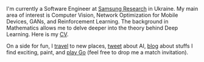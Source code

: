 
I'm currently a Software Engineer at [Samsung Research][srk] in Ukraine.
My main area of interest is Computer Vision, Network Optimization for Mobile Devices, GANs, and Reinforcement Learning.
The background in Mathematics allows me to delve deeper into the theory behind Deep Learning. Here is my [CV][cv].

On a side for fun, I [travel][travelog] to new places, [tweet][twitter] about AI, [blog][blog] about stuffs I find exciting, paint, and [play Go][ogs] (feel free to drop me a match invitation).

[srk]: https://research.samsung.com/srk
[twitter]: https://twitter.com/chankhavu
[cv]: #
[travelog]: /travelog
[blog]: /articles
[ogs]: https://online-go.com/user/view/178130
[gallery]: #
